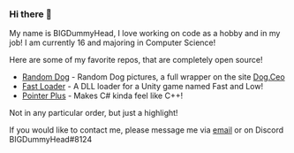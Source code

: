 ### Hi there 👋

My name is BIGDummyHead, I love working on code as a hobby and in my job! I am currently 16 and majoring in Computer Science!

Here are some of my favorite repos, that are completely open source!

- [Random Dog](https://github.com/BIGDummyHead/randomdog) - Random Dog pictures, a full wrapper on the site [Dog.Ceo](https://dog.ceo/dog-api/breeds-list)
- [Fast Loader](https://github.com/bigdummyhead/fastloader) - A DLL loader for a Unity game named Fast and Low!
- [Pointer Plus](https://github.com/BIGDummyHead/PointerPlus) - Makes C# kinda feel like C++!

Not in any particular order, but just a highlight!

If you would like to contact me, please message me via [email](mailto:codestopping22@gmail.com) or on Discord BIGDummyHead#8124

<!-- ![DuckDuckDuck](https://tenor.com/view/duck-duck-dance-subaru-subaru-duck-dance-hey-ya-gif-21217404) -->
